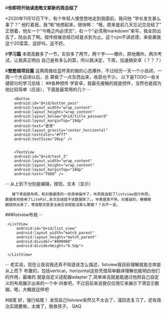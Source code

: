#**你即将开始读庞皓文崭新的周总结了**


*2020年11月12日下午，有个年轻人慢悠悠地走到我面前，我问他
“学长发生甚么事了？”
他盯着我，我“啪”地想起来，很快啊：
“哦，原来是前几天忘记交总结了”
正想着，他左一个“今晚之内必须交”，右一个“必须用markdown”来写，我全防出去了，防出去了啊。按传统催总结已经是点到为止。这个cjm不讲武德，来偷袭我这个20菜菜，这好吗，这不好。




#**学习篇**
      本周高数多了一节，实验多了两节，两个字——爆炸，原地爆炸。两次考试，让我真正明白    自己是有多么的菜，所以我决定，下周，加速搞安卓（？？？）

#**憨憨做项目篇**
     这两周做绘蓝杯真的做的心态爆炸，不过经历一天一个小自闭，一周一个大自闭以后，总     算做了一点东西出来，收获也不少。
      以下是TODO一些关键部分的学习总结：
 ##各种控件
     学安卓，我最先接触的就是控件，当然也是因为他比较简单（应该），下面是最常用的几个
···
<EditText
        android:id="@+id/title_title"
        android:layout_width="wrap_content"
        android:layout_height="wrap_content"
        android:layout_marginTop="200dp"
        android:hint="请输入账号"
        android:textColor="#4266BE"
        android:layout_gravity="center_horizontal"
        android:textSize="25sp" />
        
        <Button
        android:id="@+id/button_pass"
        android:layout_width="wrap_content"
        android:layout_height="wrap_content"
        android:layout_below="@+id/title_password"
        android:layout_marginTop="19dp"
        android:text="登录"
        android:layout_gravity="center_horizontal"
        android:textColor="#fff"
        android:textSize="20sp" />


        <TextView
        android:id="@+id/text_2"
        android:layout_width="wrap_content"
        android:layout_height="wrap_content"
        android:layout_marginTop="10dp"
        android:text="TODO" />
···
从上到下分别是编辑，按钮，文本（显示）
    
       接下来就是布局，和对数据库的一些简单操作了，布局我选取了listview进行布局，     数据库则使用了LitePal,本次总结就不说数据库了。。毕竟是真不熟，对着敲的，模模糊     糊就拼出来了，等我整完登录注册应该呢能没那么蒙圈？？也不一定。
   ###listview布局
···
  <LinearLayout xmlns:android="http://schemas.android.com/apk/res/android"
    xmlns:app="http://schemas.android.com/apk/res-auto"
    xmlns:tools="http://schemas.android.com/tools"
    android:layout_width="match_parent"
    android:layout_height="match_parent"
    android:orientation="vertical"
    tools:context=".enter_1">

     <ListView
         android:id="@+id/list_view"
         android:layout_width="match_parent"
         android:layout_height="match_parent"
         android:divider="#000000"
         android:dividerHeight="0.5dp">
    
     </ListView>

</LinearLayout>
···
    老实说，现在让我说我还真不知道该怎么描述，listview我目前理解就是总体是从上而下   布置的，包括vertical，horizontal这些凭借简单翻译理解也能明白他们的作用，最难的   就是自定义适配器adapter了,简单来说就是能通过他把自己自定义的布局展示出来的一个中   间者吧，不过目前来说我仅仅用它来展示下滑显示数据。嗯，大概就这样吧

#结尾
   好，强行结尾！
   发现自己listview突然又不太会了，溜回去复习了，还有政治实践要做，太难了，救救孩子。
  QAQ



